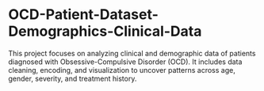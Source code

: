 # OCD-Patient-Dataset-Demographics-Clinical-Data
This project focuses on analyzing clinical and demographic data of patients diagnosed with Obsessive-Compulsive Disorder (OCD). It includes data cleaning, encoding, and visualization to uncover patterns across age, gender, severity, and treatment history. 

